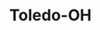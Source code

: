 ---
title: Toledo-OH
slug: toledo-oh
f_state:
- cms/state/ohio.md
f_locations:
- cms/payday-loan/advance-america-2084.md
- cms/payday-loan/advance-america-2108.md
- cms/payday-loan/americana-cash-4381.md
- cms/payday-loan/auburn-mini-mart-4923.md
- cms/payday-loan/automated-business-machines-4974.md
- cms/payday-loan/cash-connection-6859.md
- cms/payday-loan/cash-connection-6865.md
- cms/payday-loan/cash-connection-6866.md
- cms/payday-loan/cash-corner-6943.md
- cms/payday-loan/cash-corner-6944.md
- cms/payday-loan/cash-here-7572.md
- cms/payday-loan/cash-here-7573.md
- cms/payday-loan/cash-plus-8310.md
- cms/payday-loan/cash-pronoto-8354.md
- cms/payday-loan/cash-pronto-8355.md
- cms/payday-loan/cashland-9234.md
- cms/payday-loan/cashland-9276.md
- cms/payday-loan/cashland-9277.md
- cms/payday-loan/cashland-9278.md
- cms/payday-loan/cashland-9279.md
- cms/payday-loan/cashland-9280.md
- cms/payday-loan/cashland-9281.md
- cms/payday-loan/cashland-9282.md
- cms/payday-loan/cashland-9283.md
- cms/payday-loan/cashland-9284.md
- cms/payday-loan/cashland-financial-services-inc-9383.md
- cms/payday-loan/cashland-financial-svcs-inc-9400.md
- cms/payday-loan/cashland-financial-svcs-inc-9401.md
- cms/payday-loan/cashland-inc-9417.md
- cms/payday-loan/central-clearing-co-9607.md
- cms/payday-loan/check-go-9879.md
- cms/payday-loan/check-cashing-10748.md
- cms/payday-loan/check-cashing-10749.md
- cms/payday-loan/check-cashing-at-monroe-carryout-10800.md
- cms/payday-loan/check-into-cash-12274.md
- cms/payday-loan/check-into-cash-12315.md
- cms/payday-loan/check-into-cash-12316.md
- cms/payday-loan/check-into-cash-12317.md
- cms/payday-loan/check-into-cash-of-ohio-13551.md
- cms/payday-loan/check-into-cash-of-ohio-13571.md
- cms/payday-loan/check-into-cash-of-ohio-13572.md
- cms/payday-loan/check-into-cash-of-ohio-13573.md
- cms/payday-loan/checksmart-14782.md
- cms/payday-loan/checksmart-14801.md
- cms/payday-loan/checksmart-14802.md
- cms/payday-loan/checksmart-14803.md
- cms/payday-loan/checksmart-14804.md
- cms/payday-loan/fast-cash-express-tax-place-17718.md
- cms/payday-loan/fast-cash-express-tax-place-17731.md
- cms/payday-loan/fast-cash-express-tax-place-17732.md
- cms/payday-loan/fast-cash-express-tax-place-17733.md
- cms/payday-loan/fast-cash-of-america-17805.md
- cms/payday-loan/fast-cash-of-america-17807.md
- cms/payday-loan/fast-cash-of-ohio-inc-17827.md
- cms/payday-loan/finance-system-of-toledo-inc-18017.md
- cms/payday-loan/first-america-cash-advance-18097.md
- cms/payday-loan/first-america-cash-advance-18310.md
- cms/payday-loan/hometown-cash-advance-19486.md
- cms/payday-loan/hometown-cash-advance-19489.md
- cms/payday-loan/monroe-carryout-22022.md
- cms/payday-loan/monroe-pharmacy-22024.md
- cms/payday-loan/national-cash-advance-22597.md
- cms/payday-loan/national-cash-advance-22635.md
- cms/payday-loan/national-cash-advance-22636.md
- cms/payday-loan/national-cash-advance-22637.md
- cms/payday-loan/national-cash-advance-22638.md
- cms/payday-loan/paymaster-check-protectors-24182.md
- cms/payday-loan/quick-cash-24907.md
- cms/payday-loan/quick-cash-inc-25124.md
- cms/payday-loan/quick-cash-inc-25127.md
- cms/payday-loan/quick-cash-inc-25128.md
- cms/payday-loan/quick-cash-inc-25129.md
- cms/payday-loan/quik-cash-25451.md
- cms/payday-loan/rays-party-store-25758.md
- cms/payday-loan/rent-a-center-25899.md
- cms/payday-loan/rent-a-center-25900.md
- cms/payday-loan/star-cash-advance-26899.md
- cms/payday-loan/sterling-food-store-26920.md
- cms/payday-loan/stop-go-26935.md
- cms/payday-loan/stop-go-26936.md
- cms/payday-loan/stop-go-26937.md
- cms/payday-loan/stop-go-26938.md
- cms/payday-loan/stop-go-26939.md
- cms/payday-loan/stop-go-26940.md
- cms/payday-loan/stop-go-26941.md
- cms/payday-loan/stop-go-26942.md
- cms/payday-loan/stop-go-26943.md
- cms/payday-loan/stop-go-26944.md
- cms/payday-loan/stop-go-26945.md
- cms/payday-loan/stop-go-26946.md
- cms/payday-loan/stop-go-26947.md
- cms/payday-loan/stop-go-26948.md
- cms/payday-loan/stop-go-26949.md
- cms/payday-loan/stop-go-26950.md
- cms/payday-loan/stop-go-26951.md
- cms/payday-loan/stop-n-go-26955.md
- cms/payday-loan/stop-n-go-4-daridi-inc-26956.md
- cms/payday-loan/toledo-check-cashing-cent-27874.md
- cms/payday-loan/toledo-check-cashing-center-27875.md
updated-on: '2024-05-30T13:41:28.615Z'
created-on: '2024-05-30T13:41:28.615Z'
published-on: '2024-05-30T13:54:32.469Z'
f_city: Toledo
layout: '[city].html'
tags: city
---